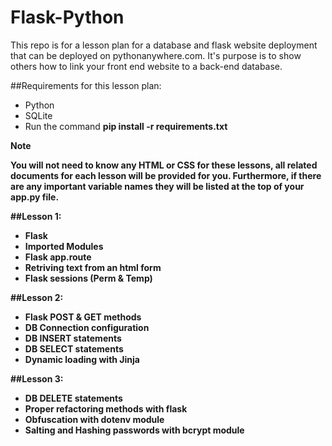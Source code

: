 # Flask-Python
This repo is for a lesson plan for a database and flask website deployment that can be deployed on pythonanywhere.com.
It's purpose is to show others how to link your front end website to a back-end database.

##Requirements for this lesson plan:
- Python
- SQLite
- Run the command <B>pip install -r requirements.txt<B>

>[!NOTE]
> You will not need to know any HTML or CSS for these lessons, all related documents for each lesson will be provided for you. Furthermore, if there are any important variable names they will be listed at the top of your app.py file.

##Lesson 1:
- Flask
- Imported Modules
- Flask app.route
- Retriving text from an html form
- Flask sessions (Perm & Temp)

##Lesson 2:
- Flask POST & GET methods
- DB Connection configuration
- DB INSERT statements
- DB SELECT statements
- Dynamic loading with Jinja

##Lesson 3:
- DB DELETE statements
- Proper refactoring methods with flask
- Obfuscation with dotenv module
- Salting and Hashing passwords with bcrypt module
